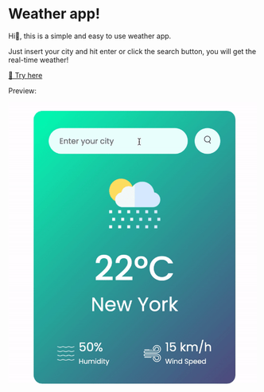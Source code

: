 # Weather app!

Hi👋, this is a simple and easy to use weather app.

Just insert your city and hit enter or click the search button, you will get the real-time weather!

[🔗 Try here]()

Preview:

<img src="weather app preview.gif" alt="weather app preview" width="500">
